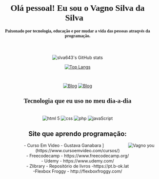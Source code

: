 <div h1 align="center" style="font-family:fantasy">
 <h1>Olá pessoal! Eu sou o Vagno Silva da Silva👋</h1>
<div h4 halign="center" style="font-family:cursive">
<h4>Paixonado por tecnologia, educação e por mudar a vida das pessoas atraqvés da programação.<h4><br> 
</div></div>
<div align="center">
 
![slva643's GitHub stats](https://github-readme-stats.vercel.app/api?username=slva643&show_icons=true&theme=radical)
 
 [![Top Langs](https://github-readme-stats.vercel.app/api/top-langs/?username=slva643&layout=compact)](https://github.com/anuraghazra/github-readme-stats)
</div><br>
<div align="center">

[![Blog](https://img.shields.io/badge/Facebook-1877F2?style=for-the-badge&logo=facebook&logoColor=white)](https://www.facebook.com/)
[![Blog](https://img.shields.io/badge/LinkedIn-0077B5?style=for-the-badge&logo=linkedin&logoColor=white)](https://www.linkedin.com/feed/?trk=homepage-basic_google-one-tap-submit)
<div h2 halign="center" style="font-family:geogia">
<h2> Tecnologia que eu uso no meu dia-a-dia</h2>
</div>
<div align="center">
<div style="diplay: inline_block"><br/>
    <img align="center"  alt="html 5" src="https://img.shields.io/badge/HTML5-E34F26?style=for-the-badge&logo=html5&logoColor=white")>
     <img align="center" alt="css" src="https://img.shields.io/badge/CSS3-1572B6?style=for-the-badge&logo=css3&logoColor=white">
      <img align="center" alt="php" src="https://img.shields.io/badge/PHP-777BB4?style=for-the-badge&logo=php&logoColor=white">
      <img align="center" alt="javaScript" src="https://img.shields.io/badge/JavaScript-F7DF1E?style=for-the-badge&logo=javascript&logoColor=black">
</div>

<h2 halign="center" style="font-family:geogia">
<h2>Site que aprendo programação:</h2>
 <a>
 <img align="right" alt="Vagno you"src="https://gifimage.net/wp-content/uploads/2017/10/docente-gif-9.gif">
  </a>
- Curso Em Video - Gustava Ganabara ](https://www.cursoemvideo.com/cursos/)<br/>
- Freecodecamp - https://www.freecodecamp.org/<br/>
- Udemy - https://www.udemy.com/ <br/>
- Zlibrary - Repositório de livros -https://pt.b-ok.lat<br/>
-Flexbox Froggy - http://flexboxfroggy.com/<br/>

